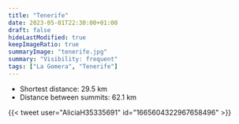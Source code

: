 ```yaml
---
title: "Tenerife"
date: 2023-05-01T22:30:00+01:00
draft: false
hideLastModified: true
keepImageRatio: true
summaryImage: "tenerife.jpg"
summary: "Visibility: frequent"
tags: ["La Gomera", "Tenerife"]
---
```


- Shortest distance: 29.5 km
- Distance between summits: 62.1 km

{{< tweet user="AliciaH35335691" id="1665604322967658496" >}}

